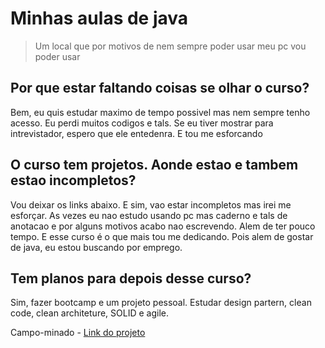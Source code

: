# Minhas aulas de java
> Um local que por motivos de nem sempre poder usar meu pc vou poder usar

## Por que estar faltando coisas se olhar o curso?

Bem, eu quis estudar maximo de tempo possivel mas 
nem sempre tenho acesso. Eu perdi muitos codigos 
e tals. Se eu tiver mostrar para intrevistador, 
espero que ele entedenra. E tou me esforcando

## O curso tem projetos. Aonde estao e tambem estao incompletos?

Vou deixar os links abaixo. E sim, vao estar 
incompletos mas irei me esforçar. As vezes eu
nao estudo usando pc mas caderno e tals de anotacao 
e por alguns motivos acabo nao escrevendo. Alem de ter 
pouco tempo. E esse curso é o que mais tou me dedicando.
Pois alem de gostar de java, eu estou buscando
por emprego.

## Tem planos para depois desse curso?

Sim, fazer bootcamp e um projeto pessoal. Estudar design
partern, clean code, clean architeture, SOLID e agile.

Campo-minado - [Link do projeto](https://github.com/JeanVictor0/campo-minado)
